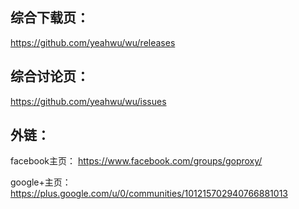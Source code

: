 ## 综合下载页：
https://github.com/yeahwu/wu/releases

## 综合讨论页：
https://github.com/yeahwu/wu/issues

## 外链：
facebook主页：
https://www.facebook.com/groups/goproxy/

google+主页：
https://plus.google.com/u/0/communities/101215702940766881013
